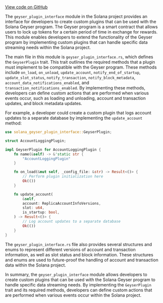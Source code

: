 
[View code on GitHub](https://github.com/solana-labs/solana/tree/master/na/geyser-plugin-interface)

The `geyser_plugin_interface` module in the Solana project provides an interface for developers to create custom plugins that can be used with the Solana Geyser program. The Geyser program is a smart contract that allows users to lock up tokens for a certain period of time in exchange for rewards. This module enables developers to extend the functionality of the Geyser program by implementing custom plugins that can handle specific data streaming needs within the Solana project.

The main file in this module is `geyser_plugin_interface.rs`, which defines the `GeyserPlugin` trait. This trait outlines the required methods that a plugin must implement to be compatible with the Geyser program. These methods include `on_load`, `on_unload`, `update_account`, `notify_end_of_startup`, `update_slot_status`, `notify_transaction`, `notify_block_metadata`, `account_data_notifications_enabled`, and `transaction_notifications_enabled`. By implementing these methods, developers can define custom actions that are performed when various events occur, such as loading and unloading, account and transaction updates, and block metadata updates.

For example, a developer could create a custom plugin that logs account updates to a separate database by implementing the `update_account` method:

```rust
use solana_geyser_plugin_interface::GeyserPlugin;

struct AccountLoggingPlugin;

impl GeyserPlugin for AccountLoggingPlugin {
    fn name(&self) -> &'static str {
        "AccountLoggingPlugin"
    }

    fn on_load(&mut self, _config_file: &str) -> Result<()> {
        // Perform plugin initialization here
        Ok(())
    }

    fn update_account(
        &self,
        account: ReplicaAccountInfoVersions,
        slot: u64,
        is_startup: bool,
    ) -> Result<()> {
        // Log account updates to a separate database
        Ok(())
    }
}
```

The `geyser_plugin_interface.rs` file also provides several structures and enums to represent different versions of account and transaction information, as well as slot status and block information. These structures and enums are used to future-proof the handling of account and transaction data within the Solana project.

In summary, the `geyser_plugin_interface` module allows developers to create custom plugins that can be used with the Solana Geyser program to handle specific data streaming needs. By implementing the `GeyserPlugin` trait and its required methods, developers can define custom actions that are performed when various events occur within the Solana project.